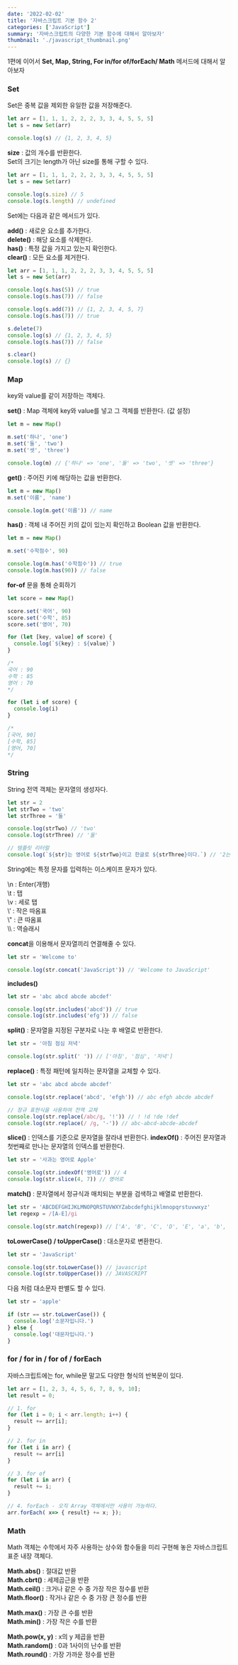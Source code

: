 ```yaml
---
date: '2022-02-02'
title: '자바스크립트 기본 함수 2'
categories: ['JavaScript']
summary: '자바스크립트의 다양한 기본 함수에 대해서 알아보자'
thumbnail: './javascript_thumbnail.png'
---
```


1편에 이어서 **Set, Map, String, For in/for of/forEach/ Math** 메서드에 대해서 알아보자

### Set

Set은 중복 값을 제외한 유일한 값을 저장해준다.

```javascript
let arr = [1, 1, 1, 2, 2, 2, 3, 3, 4, 5, 5, 5]
let s = new Set(arr)

console.log(s) // {1, 2, 3, 4, 5}
```

**size** : 값의 개수를 반환한다.  
Set의 크기는 length가 아닌 size를 통해 구할 수 있다.

```javascript
let arr = [1, 1, 1, 2, 2, 2, 3, 3, 4, 5, 5, 5]
let s = new Set(arr)

console.log(s.size) // 5
console.log(s.length) // undefined
```

Set에는 다음과 같은 메서드가 있다.

**add()** : 새로운 요소를 추가한다.  
**delete()** : 해당 요소를 삭제한다.  
**has()** : 특정 값을 가지고 있는지 확인한다.  
**clear()** : 모든 요소를 제거한다.

```javascript
let arr = [1, 1, 1, 2, 2, 2, 3, 3, 4, 5, 5, 5]
let s = new Set(arr)

console.log(s.has(5)) // true
console.log(s.has(7)) // false

console.log(s.add(7)) // {1, 2, 3, 4, 5, 7}
console.log(s.has(7)) // true

s.delete(7)
console.log(s) // {1, 2, 3, 4, 5}
console.log(s.has(7)) // false

s.clear()
console.log(s) // {}
```

### Map

key와 value를 같이 저장하는 객체다.

**set()** : Map 객체에 key와 value를 넣고 그 객체를 반환한다. (값 설정)

```javascript
let m = new Map()

m.set('하나', 'one')
m.set('둘', 'two')
m.set('셋', 'three')

console.log(m) // {'하나' => 'one', '둘' => 'two', '셋' => 'three'}
```

**get()** : 주어진 키에 해당하는 값을 반환한다.

```javascript
let m = new Map()
m.set('이름', 'name')

console.log(m.get('이름')) // name
```

**has()** : 객체 내 주어진 키의 값이 있는지 확인하고 Boolean 값을 반환한다.

```javascript
let m = new Map()

m.set('수학점수', 90)

console.log(m.has('수학점수')) // true
console.log(m.has(90)) // false
```

<b>for-of</b> 문을 통해 순회하기

```javascript
let score = new Map()

score.set('국어', 90)
score.set('수학', 85)
score.set('영어', 70)

for (let [key, value] of score) {
  console.log(`${key} : ${value}`)
}

/*
국어 : 90
수학 : 85
영어 : 70
*/

for (let i of score) {
  console.log(i)
}

/*
[국어, 90]
[수학, 85]
[영어, 70]
*/
```

### String

String 전역 객체는 문자열의 생성자다.

```javascript
let str = 2
let strTwo = 'two'
let strThree = '둘'

console.log(strTwo) // 'two'
console.log(strThree) // '둘'

// 템플릿 리터럴
console.log(`${str}는 영어로 ${strTwo}이고 한글로 ${strThree}이다.`) // '2는 영어로 two이고 한글로 둘이다.'
```

String에는 특정 문자를 입력하는 이스케이프 문자가 있다.

\n : Enter(개행)  
\t : 탭  
\v : 세로 탭  
\\' : 작은 따옴표  
\\" : 큰 따옴표  
\\\ : 역슬래시

<b>concat</b>을 이용해서 문자열끼리 연결해줄 수 있다.

```javascript
let str = 'Welcome to'

console.log(str.concat('JavaScript')) // 'Welcome to JavaScript'
```

**includes()**

```javascript
let str = 'abc abcd abcde abcdef'

console.log(str.includes('abcd')) // true
console.log(str.includes('efg')) // false
```

**split()** : 문자열을 지정된 구분자로 나눈 후 배열로 반환한다.

```javascript
let str = '아침 점심 저녁'

console.log(str.split(' ')) // ['아침', '점심', '저녁']
```

**replace()** : 특정 패턴에 일치하는 문자열을 교체할 수 있다.

```javascript
let str = 'abc abcd abcde abcdef'

console.log(str.replace('abcd', 'efgh')) // abc efgh abcde abcdef

// 정규 표현식을 사용하여 전역 교체
console.log(str.replace(/abc/g, '!')) // ! !d !de !def
console.log(str.replace(/ /g, '-')) // abc-abcd-abcde-abcdef
```

**slice()** : 인덱스를 기준으로 문자열을 잘라내 반환한다.
**indexOf()** : 주어진 문자열과 첫번째로 만나는 문자열의 인덱스를 반환한다.

```javascript
let str = '사과는 영어로 Apple'

console.log(str.indexOf('영어로')) // 4
console.log(str.slice(4, 7)) // 영어로
```

**match()** : 문자열에서 정규식과 매치되는 부분을 검색하고 배열로 반환한다.

```javascript
let str = 'ABCDEFGHIJKLMNOPQRSTUVWXYZabcdefghijklmnopqrstuvwxyz'
let regexp = /[A-E]/gi

console.log(str.match(regexp)) // ['A', 'B', 'C', 'D', 'E', 'a', 'b', 'c', 'd', 'e']
```

**toLowerCase() / toUpperCase()** : 대소문자로 변환한다.

```javascript
let str = 'JavaScript'

console.log(str.toLowerCase()) // javascript
console.log(str.toUpperCase()) // JAVASCRIPT
```

다음 처럼 대소문자 판별도 할 수 있다.

```javascript
let str = 'apple'

if (str == str.toLowerCase()) {
  console.log('소문자입니다.')
} else {
  console.log('대문자입니다.')
}
```

### for / for in / for of / forEach

자바스크립트에는 for, while문 말고도 다양한 형식의 반복문이 있다.

```javascript
let arr = [1, 2, 3, 4, 5, 6, 7, 8, 9, 10];
let result = 0;

// 1. for
for (let i = 0; i < arr.length; i++) {
  result += arr[i];
}

// 2. for in
for (let i in arr) {
  result += arr[i]
}

// 3. for of
for (let i in arr) {
  result += i;
}

// 4. forEach - 오직 Array 객체에서만 사용이 가능하다.
arr.forEach( x=> { result} += x; });
```

### Math

Math 객체는 수학에서 자주 사용하는 상수와 함수들을 미리 구현해 놓은 자바스크립트 표준 내장 객체다.

**Math.abs()** : 절대값 반환  
**Math.cbrt()** : 세제곱근을 반환  
**Math.ceil()** : 크거나 같은 수 중 가장 작은 정수를 반환  
**Math.floor()** : 작거나 같은 수 중 가장 큰 정수를 반환

**Math.max()** : 가장 큰 수를 반환  
**Math.min()** : 가장 작은 수를 반환

**Math.pow(x, y)** : x의 y 제곱을 반환  
**Math.random()** : 0과 1사이의 난수를 반환  
**Math.round()** : 가장 가까운 정수를 반환
